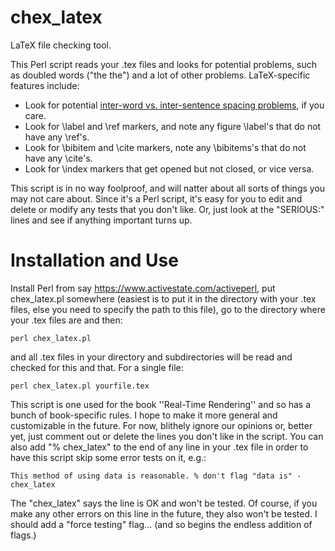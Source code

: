 # chex_latex
LaTeX file checking tool.

This Perl script reads your .tex files and looks for potential problems, such as doubled words ("the the") and a lot of other problems. LaTeX-specific features include:
* Look for potential [inter-word vs. inter-sentence spacing problems](https://en.wikibooks.org/wiki/LaTeX/Text_Formatting#Space_between_words_and_sentences), if you care.
* Look for \label and \ref markers, and note any figure \label's that do not have any \ref's.
* Look for \bibitem and \cite markers, note any \bibitems's that do not have any \cite's.
* Look for \index markers that get opened but not closed, or vice versa.

This script is in no way foolproof, and will natter about all sorts of things you may not care about. Since it's a Perl script, it's easy for you to edit and delete or modify any tests that you don't like. Or, just look at the "SERIOUS:" lines and see if anything important turns up.

# Installation and Use

Install Perl from say https://www.activestate.com/activeperl, put chex_latex.pl somewhere (easiest is to put it in the directory with your .tex files, else you need to specify the path to this file), go to the directory where your .tex files are and then:

    perl chex_latex.pl
  
and all .tex files in your directory and subdirectories will be read and checked for this and that. For a single file:

    perl chex_latex.pl yourfile.tex

This script is one used for the book ''Real-Time Rendering'' and so has a bunch of book-specific rules. I hope to make it more general and customizable in the future. For now, blithely ignore our opinions or, better yet, just comment out or delete the lines you don't like in the script. You can also add "% chex_latex" to the end of any line in your .tex file in order to have this script skip some error tests on it, e.g.:

    This method of using data is reasonable. % don't flag "data is" - chex_latex

The "chex_latex" says the line is OK and won't be tested. Of course, if you make any other errors on this line in the future, they also won't be tested. I should add a "force testing" flag... (and so begins the endless addition of flags.)

